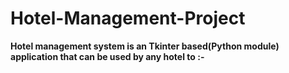 # Hotel-Management-Project
**Hotel management system is an Tkinter based(Python module) application that can be used by any hotel to :-**
